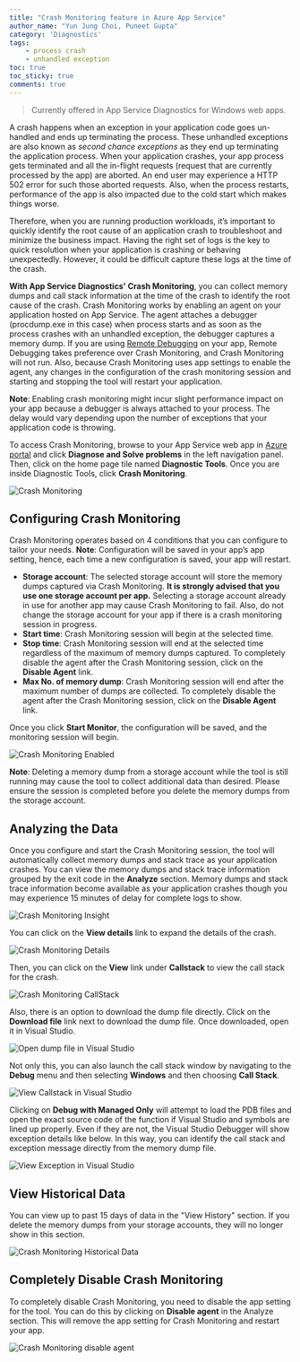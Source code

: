 ```yaml
---
title: "Crash Monitoring feature in Azure App Service"
author_name: "Yun Jung Choi, Puneet Gupta"
category: 'Diagnostics'
tags:
    - process crash
    - unhandled exception
toc: true
toc_sticky: true
comments: true
---
```


> Currently offered in App Service Diagnostics for Windows web apps.

A crash happens when an exception in your application code goes un-handled and ends up terminating the process. These unhandled exceptions are also known as _second chance exceptions_ as they end up terminating the application process. When your application crashes, your app process gets terminated and all the in-flight requests (request that are currently processed by the app) are aborted. An end user may experience a HTTP 502 error for such those aborted requests. Also, when the process restarts, performance of the app is also impacted due to the cold start which makes things worse.

Therefore, when you are running production workloads, it’s important to quickly identify the root cause of an application crash to troubleshoot and minimize the business impact. Having the right set of logs is the key to quick resolution when your application is crashing or behaving unexpectedly. However, it could be difficult capture these logs at the time of the crash.

**With App Service Diagnostics' Crash Monitoring**, you can collect memory dumps and call stack information at the time of the crash to identify the root cause of the crash. Crash Monitoring works by enabling an agent on your application hosted on App Service. The agent attaches a debugger (procdump.exe in this case) when process starts and as soon as the process crashes with an unhandled exception, the debugger captures a memory dump. If you are using [Remote Debugging](https://azure.microsoft.com/blog/introduction-to-remote-debugging-on-azure-web-sites/) on your app, Remote Debugging takes preference over Crash Monitoring, and Crash Monitoring will not run. Also, because Crash Monitoring uses app settings to enable the agent, any changes in the configuration of the crash monitoring session and starting and stopping the tool will restart your application.

**Note**: Enabling crash monitoring might incur slight performance impact on your app because a debugger is always attached to your process. The delay would vary depending upon the number of exceptions that your application code is throwing.

To access Crash Monitoring, browse to your App Service web app in [Azure portal](https://portal.azure.com) and click **Diagnose and Solve problems** in the left navigation panel. Then, click on the home page tile named **Diagnostic Tools**. Once you are inside Diagnostic Tools, click **Crash Monitoring**.

![Crash Monitoring]({{site.baseurl}}/media/2020/08/crash-monitoring-ui.png)

## Configuring Crash Monitoring

Crash Monitoring operates based on 4 conditions that you can configure to tailor your needs. **Note**: Configuration will be saved in your app’s app setting, hence, each time a new configuration is saved, your app will restart.

- **Storage account**: The selected storage account will store the memory dumps captured via Crash Monitoring. **It is strongly advised that you use one storage account per app.** Selecting a storage account already in use for another app may cause Crash Monitoring to fail. Also, do not change the storage account for your app if there is a crash monitoring session in progress.
- **Start time**: Crash Monitoring session will begin at the selected time.
- **Stop time**: Crash Monitoring session will end at the selected time regardless of the maximum of memory dumps captured. To completely disable the agent after the Crash Monitoring session, click on the **Disable Agent** link.
- **Max No. of memory dump**: Crash Monitoring session will end after the maximum number of dumps are collected. To completely disable the agent after the Crash Monitoring session, click on the **Disable Agent** link.

Once you click **Start Monitor**, the configuration will be saved, and the monitoring session will begin.

![Crash Monitoring Enabled]({{site.baseurl}}/media/2020/08/crash-monitoring-enabled.png)

**Note**: Deleting a memory dump from a storage account while the tool is still running may cause the tool to collect additional data than desired. Please ensure the session is completed before you delete the memory dumps from the storage account.

## Analyzing the Data

Once you configure and start the Crash Monitoring session, the tool will automatically collect memory dumps and stack trace as your application crashes. You can view the memory dumps and stack trace information grouped by the exit code in the **Analyze** section. Memory dumps and stack trace information become available as your application crashes though you may experience 15 minutes of delay for complete logs to show.

![Crash Monitoring Insight]({{site.baseurl}}/media/2020/08/crash-monitoring-insight.png)

You can click on the **View details** link to expand the details of the crash.

![Crash Monitoring Details]({{site.baseurl}}/media/2020/08/crash-monitoring-details.png)

Then, you can click on the **View** link under **Callstack** to view the call stack for the crash.

![Crash Monitoring CallStack]({{site.baseurl}}/media/2020/08/crash-monitoring-callstack.png)

Also, there is an option to download the dump file directly. Click on the **Download file** link next to download the dump file. Once downloaded, open it in Visual Studio.

![Open dump file in Visual Studio]({{site.baseurl}}/media/2020/08/crash-monitoring-visual-studio.png)

Not only this, you can also launch the call stack window by navigating to the **Debug** menu and then selecting **Windows** and then choosing **Call Stack**.

![View Callstack in Visual Studio]({{site.baseurl}}/media/2020/08/crash-monitoring-visual-studio-stack.png)

Clicking on **Debug with Managed Only** will attempt to load the PDB files and open the exact source code of the function if Visual Studio and symbols are lined up properly. Even if they are not, the Visual Studio Debugger will show exception details like below. In this way, you can identify the call stack and exception message directly from the memory dump file.

![View Exception in Visual Studio]({{site.baseurl}}/media/2020/08/crash-monitoring-visual-studio-exception.png)

## View Historical Data

You can view up to past 15 days of data in the "View History" section. If you delete the memory dumps from your storage accounts, they will no longer show in this section.

![Crash Monitoring Historical Data]({{site.baseurl}}/media/2020/08/crash-monitoring-history.png)

## Completely Disable Crash Monitoring

To completely disable Crash Monitoring, you need to disable the app setting for the tool. You can do this by clicking on **Disable agent** in the Analyze section. This will remove the app setting for Crash Monitoring and restart your app.

![Crash Monitoring disable agent]({{site.baseurl}}/media/2020/08/crash-monitoring-disable-agent.png)